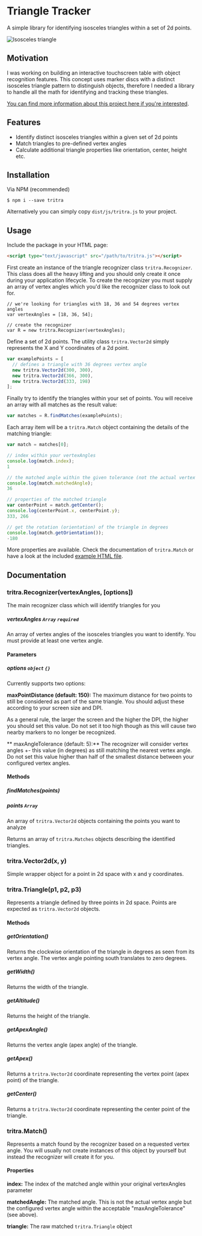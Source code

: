 # Triangle Tracker

A simple library for identifying isosceles triangles within a set of 2d points.

![Isosceles triangle](https://cdn-images-1.medium.com/max/800/1*Dob2IVEhkqHsHqYXEe0eYg.png "Isosceles triangle")

## Motivation

I was working on building an interactive touchscreen table with object recognition features. This concept uses marker discs with a distinct isosceles triangle pattern to distinguish objects, therefore I needed a library to handle all the math for identifying and tracking these triangles.

[You can find more information about this project here if you're interested](https://medium.com/@andreas.schallwig/building-your-own-interactive-touchscreen-table-with-object-recognition-768b663ccce8 "You can find more information about this project here if you're interested").

## Features

* Identify distinct isosceles triangles within a given set of 2d points
* Match triangles to pre-defined vertex angles
* Calculate additional triangle properties like orientation, center, height etc.

## Installation


Via NPM (recommended)
```shell
$ npm i --save tritra
```

Alternatively you can simply copy `dist/js/tritra.js` to your project.

## Usage

Include the package in your HTML page:
```html
<script type="text/javascript" src="/path/to/tritra.js"></script>
```

First create an instance of the triangle recognizer class `tritra.Recognizer`. This class does all the heavy lifting and you should only create it once during your application lifecycle. To create the recognizer you must supply an array of vertex angles which you'd like the recognizer class to look out for.

```
// we're looking for triangles with 18, 36 and 54 degrees vertex angles
var vertexAngles = [18, 36, 54];

// create the recognizer
var R = new tritra.Recognizer(vertexAngles);
```

Define a set of 2d points. The utility class `tritra.Vector2d` simply represents the X and Y coordinates of a 2d point.
```javascript
var examplePoints = [
  // defines a triangle with 36 degrees vertex angle
  new tritra.Vector2d(300, 300),
  new tritra.Vector2d(366, 300),
  new tritra.Vector2d(333, 198)
];
```
Finally try to identify the triangles within your set of points. You will receive an array with all matches as the result value:
```javascript
var matches = R.findMatches(examplePoints);
```
Each array item will be a `tritra.Match` object containing the details of the matching triangle:
```javascript
var match = matches[0];

// index within your vertexAngles
console.log(match.index);
1

// the matched angle within the given tolerance (not the actual vertex angle)
console.log(match.matchedAngle);
36

// properties of the matched triangle
var centerPoint = match.getCenter();
console.log(centerPoint.x, centerPoint.y);
333, 266

// get the rotation (orientation) of the triangle in degrees
console.log(match.getOrientation());
-180
```
More properties are available. Check the documentation of `tritra.Match` or have a look at the included [example HTML file](https://github.com/andypotato/tritra/blob/master/dist/examples/index-tracker.html "example HTML file").

## Documentation

### tritra.Recognizer(vertexAngles, [options])

The main recognizer class which will identify triangles for you

##### vertexAngles `Array` `required`

An array of vertex angles of the isosceles triangles you want to identify. You must provide at least one vertex angle.

#### Parameters

##### options `object` `{}`

Currently supports two options:

**maxPointDistance (default: 150):** The maximum distance for two points to still be considered as part of the same triangle. You should adjust these according to your screen size and DPI.

As a general rule, the larger the screen and the higher the DPI, the higher you should set this value. Do not set it too high though as this will cause two nearby markers to no longer be recognized.

** maxAngleTolerance (default: 5):** The recognizer will consider vertex angles +- this value (in degrees) as still matching the nearest vertex angle. Do not set this value higher than half of the smallest distance between your configured vertex angles.

#### Methods

##### findMatches(points)

##### points `Array`
An array of `tritra.Vector2d` objects containing the points you want to analyze

Returns an array of `tritra.Matches` objects describing the identified triangles.

### tritra.Vector2d(x, y)

Simple wrapper object for a point in 2d space with x and y coordinates.

### tritra.Triangle(p1, p2, p3)

Represents a triangle defined by three points in 2d space. Points are expected as `tritra.Vector2d` objects.

#### Methods

##### getOrientation()

Returns the clockwise orientation of the triangle in degrees as seen from its vertex angle. The vertex angle pointing south translates to zero degrees.

##### getWidth()

Returns the width of the triangle.

##### getAltitude()

Returns the height of the triangle.

##### getApexAngle()

Returns the vertex angle (apex angle) of the triangle.

##### getApex()

Returns a `tritra.Vector2d` coordinate representing the vertex point (apex point) of the triangle.

##### getCenter()

Returns a `tritra.Vector2d` coordinate representing the center point of the triangle.

### tritra.Match()

Represents a match found by the recognizer based on a requested vertex angle. You will usually not create instances of this object by yourself but instead the recognizer will create it for you.

#### Properties

**index:** The index of the matched angle within your original vertexAngles parameter

**matchedAngle:** The matched angle. This is not the actual vertex angle but the configured vertex angle within the acceptable "maxAngleTolerance" (see above).

**triangle:** The raw matched `tritra.Triangle` object
